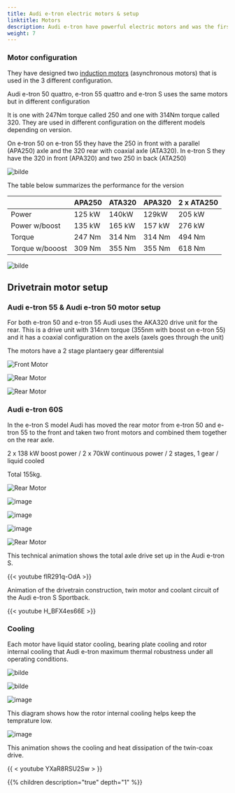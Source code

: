 ```yaml
---
title: Audi e-tron electric motors & setup
linktitle: Motors
description: Audi e-tron have powerful electric motors and was the first EV to have a tri motor configuration. Audi e-tron has 3 different motor configuration.
weight: 7
---
```


### Motor configuration

They have designed two [induction motors](https://en.wikipedia.org/wiki/Induction_motor) (asynchronous motors) that is used in the 3 different configuration.

Audi e-tron 50 quattro, e-tron 55 quattro and e-tron S uses the same motors but in different configuration 

It is one with 247Nm torque called 250 and one with 314Nm torque called 320. 
They are used in different configuration on the different models depending on version.

On e-tron 50 on e-tron 55 they have the 250 in front with a parallel (APA250) axle and the 320 rear with coaxial axle (ATA320). In e-tron S they have the 320 in front (APA320) and two 250 in back (ATA250)

![bilde](motorconfig_1.png "Motor configuration")

The table below summarizes the performance for the version


|   | APA250 | ATA320 | APA320 | 2 x ATA250 |
| ------------- | ------------- | ------------- | ------------- |  ------------- |
| Power           |                      125 kW  | 140kW | 129kW | 205 kW |
| Power w/boost | 135 kW  | 165 kW | 157 kW | 276 kW |
| Torque | 247 Nm  | 314 Nm| 314 Nm | 494 Nm |
| Torque w/booost | 309 Nm  | 355 Nm| 355 Nm | 618 Nm |

![bilde](motorperformance.png "Electric motor performance figures")

## Drivetrain motor setup

### Audi e-tron 55 & Audi e-tron 50 motor setup

For both e-tron 50 and e-tron 55 Audi uses the AKA320 drive unit for the rear. This is a drive unit with 314nm torque (355nm with boost on e-tron 55)  and it has a coaxial configuration on the axels (axels goes through the unit)

The motors have a 2 stage plantaery gear differentsial

![Front Motor ](front_motor_schematics.jpg "Front electric motor with power electronics")

![Rear Motor ](rear_motor_schematics.jpg "Rear electric motor with power electronics")

![Rear Motor ](drivetrain55_50.jpg "e-tron 50/55 drivetrain with electric motors")

### Audi e-tron 60S 

In the e-tron S model Audi has moved the rear motor from e-tron 50 and e-tron 55 to the front and taken two front motors and combined them together on the rear axle.

2 x 138 kW boost power  /  2 x 70kW continuous power  /  2 stages, 1 gear  /  liquid cooled

Total 155kg.

![Rear Motor ](rear_motordual_schematics.jpg "Rear electric motor with power electronics")

![image](https://user-images.githubusercontent.com/59776765/82730318-00aaab80-9cff-11ea-8c85-f6ed78d9c8b4.png)

![image](https://user-images.githubusercontent.com/59776765/82730397-86c6f200-9cff-11ea-9358-e4f54e98b991.png)

![image](https://user-images.githubusercontent.com/59776765/82730399-8d556980-9cff-11ea-8f9d-33e5cff3b0e7.png)

![Rear Motor ](drivetrains.jpg "e-tron s drivetrain with electric motors")

This technical animation shows the total axle drive set up in the Audi e-tron S.

{{< youtube flR291q-OdA >}}

Animation of the drivetrain construction, twin motor and coolant circuit of the Audi e-tron S Sportback.

{{< youtube H_BFX4es66E >}}

### Cooling

Each motor have liquid stator cooling, bearing plate cooling and rotor internal cooling that Audi e-tron maximum thermal robustness under all operating conditions.

![bilde](motorcooling_1.png)

![bilde](motorcooling_2.png)

![image](motorcooling_3.png)

This diagram shows how the rotor internal cooling helps keep the temprature low.

![image](motorcooling_4.png)

This animation shows the cooling and heat dissipation of the twin-coax drive.

{{ < youtube YXaR8RSU2Sw > }}

{{% children description="true" depth="1" %}}
